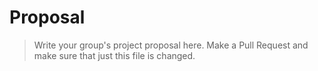 # Proposal

> Write your group's project proposal here. Make a Pull Request and make sure that just this file is changed.